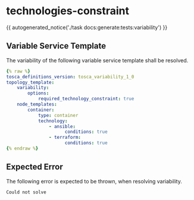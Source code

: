 # technologies-constraint

{{ autogenerated_notice('./task docs:generate:tests:variability') }}


## Variable Service Template

The variability of the following variable service template shall be resolved.

```yaml linenums="1"
{% raw %}
tosca_definitions_version: tosca_variability_1_0
topology_template:
    variability:
        options:
            required_technology_constraint: true
    node_templates:
        container:
            type: container
            technology:
                - ansible:
                      conditions: true
                - terraform:
                      conditions: true
{% endraw %}
```





## Expected Error

The following error is expected to be thrown, when resolving variability.

```text linenums="1"
Could not solve
```
